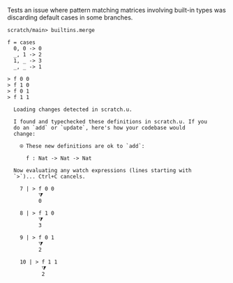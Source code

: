 Tests an issue where pattern matching matrices involving built-in
types was discarding default cases in some branches.

``` ucm :hide
scratch/main> builtins.merge
```

``` unison
f = cases
  0, 0 -> 0
  _, 1 -> 2
  1, _ -> 3
  _, _ -> 1

> f 0 0
> f 1 0
> f 0 1
> f 1 1
```

``` ucm :added-by-ucm
  Loading changes detected in scratch.u.

  I found and typechecked these definitions in scratch.u. If you
  do an `add` or `update`, here's how your codebase would
  change:

    ⍟ These new definitions are ok to `add`:
    
      f : Nat -> Nat -> Nat

  Now evaluating any watch expressions (lines starting with
  `>`)... Ctrl+C cancels.

    7 | > f 0 0
          ⧩
          0

    8 | > f 1 0
          ⧩
          3

    9 | > f 0 1
          ⧩
          2

    10 | > f 1 1
           ⧩
           2
```
